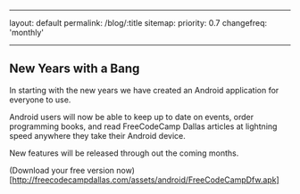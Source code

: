 
---
layout: default
permalink: /blog/:title
sitemap:
    priority: 0.7
    changefreq: 'monthly'

---

## New Years with a Bang ##

In starting with the new years we have created an Android application for everyone to use.

Android users will now be able to keep up to date on events, order programming books, and read FreeCodeCamp Dallas articles at lightning speed anywhere they take their Android device.

New features will be released through out the coming months.

(Download your free version now)[http://freecodecampdallas.com/assets/android/FreeCodeCampDfw.apk]

